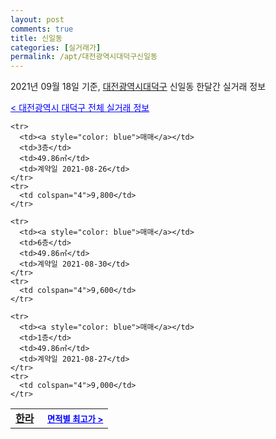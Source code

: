 ```yaml
---
layout: post
comments: true
title: 신일동
categories: [실거래가]
permalink: /apt/대전광역시대덕구신일동
---
```


2021년 09월 18일 기준, <a href="/apt/대전광역시대덕구">대전광역시대덕구</a> 신일동 한달간 실거래 정보

<a style="color: blue;" href="/apt/대전광역시대덕구">< 대전광역시 대덕구 전체 실거래 정보</a>
<!---- start ---->
<table>
  <tr>
    <td colspan="4" style="font-weight: bold;"><a href="/apt/대전광역시대덕구신일동한라">한라</a> &nbsp;&nbsp;&nbsp; <a style="color: blue; font-size: smaller;" href="/apt/대전광역시대덕구신일동한라">면적별 최고가 ></a></td>
  </tr>
    
    <tr>
      <td><a style="color: blue">매매</a></td>
      <td>3층</td>
      <td>49.86㎡</td>
      <td>계약일 2021-08-26</td>
    </tr>
    <tr>
      <td colspan="4">9,800</td>
    </tr>
      
    <tr>
      <td><a style="color: blue">매매</a></td>
      <td>6층</td>
      <td>49.86㎡</td>
      <td>계약일 2021-08-30</td>
    </tr>
    <tr>
      <td colspan="4">9,600</td>
    </tr>
      
    <tr>
      <td><a style="color: blue">매매</a></td>
      <td>1층</td>
      <td>49.86㎡</td>
      <td>계약일 2021-08-27</td>
    </tr>
    <tr>
      <td colspan="4">9,000</td>
    </tr>
      
</table>
<!---- end ---->
    
